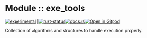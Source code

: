 <!-- {{# generate.module_header{} #}} -->

# Module :: exe_tools
<!--{ generate.module_header.start() }-->
 [![experimental](https://raster.shields.io/static/v1?label=&message=experimental&color=orange)](https://github.com/emersion/stability-badges#experimental) |[![rust-status](https://github.com/Wandalen/wTools/actions/workflows/ModuleExeToolsPush.yml/badge.svg)](https://github.com/Wandalen/wTools/actions/workflows/ModuleExeToolsPush.yml)[![docs.rs](https://img.shields.io/docsrs/exe_tools?color=e3e8f0&logo=docs.rs)](https://docs.rs/exe_tools)[![Open in Gitpod](https://raster.shields.io/static/v1?label=try&message=online&color=eee&logo=gitpod&logoColor=eee)](https://gitpod.io/#RUN_PATH=.,SAMPLE_FILE=sample%2Frust%2Fexe_tools_trivial%2Fsrc%2Fmain.rs,RUN_POSTFIX=--example%20exe_tools_trivial/https://github.com/Wandalen/wTools)
<!--{ generate.module_header.end }-->

Collection of algorithms and structures to handle execution properly.

<!--
### Basic use-case

```rust
use exe_tools::*;

fn main()
{
}
```

### To add to your project

```bash
cargo add exe_tools
```

### Try out from the repository

``` shell test
git clone https://github.com/Wandalen/wTools
cd wTools
cargo run --example exe_tools_trivial
cargo run
```
-->

